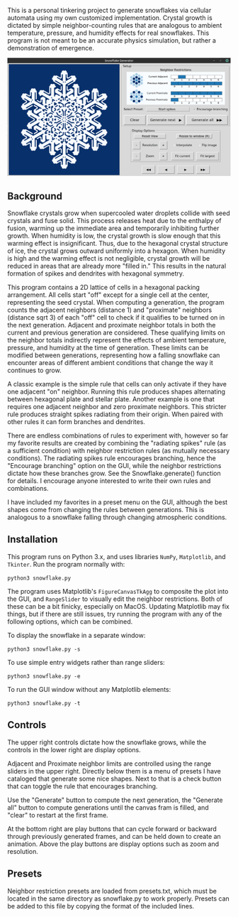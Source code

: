 This is a personal tinkering project to generate snowflakes via cellular automata using my own customized implementation. Crystal growth is dictated by simple neighbor-counting rules that are analogous to ambient temperature, pressure, and humidity effects for real snowflakes. This program is not meant to be an accurate physics simulation, but rather a demonstration of emergence.

![Screenshot](https://raw.githubusercontent.com/DylanGustafson/Snowflake-Generator/main/Screenshot.png)

## Background
Snowflake crystals grow when supercooled water droplets collide with seed crystals and fuse solid. This process releases heat due to the enthalpy of fusion, warming up the immediate area and temporarily inhibiting further growth. When humidity is low, the crystal growth is slow enough that this warming effect is insignificant. Thus, due to the hexagonal crystal structure of ice, the crystal grows outward uniformly into a hexagon. When humidity is high and the warming effect is not negligible, crystal growth will be reduced in areas that are already more "filled in." This results in the natural formation of spikes and dendrites with hexagonal symmetry.

This program contains a 2D lattice of cells in a hexagonal packing arrangement. All cells start "off" except for a single cell at the center, representing the seed crystal. When computing a generation, the program counts the adjacent neighbors (distance 1) and "proximate" neighbors (distance sqrt 3) of each "off" cell to check if it qualifies to be turned on in the next generation. Adjacent and proximate neighbor totals in both the current and previous generation are considered. These qualifying limits on the neighbor totals indirectly represent the effects of ambient temperature, pressure, and humidity at the time of generation. These limits can be modified between generations, representing how a falling snowflake can encounter areas of different ambient conditions that change the way it continues to grow.

A classic example is the simple rule that cells can only activate if they have one adjacent "on" neighbor. Running this rule produces shapes alternating between hexagonal plate and stellar plate. Another example is one that requires one adjacent neighbor and zero proximate neighbors. This stricter rule produces straight spikes radiating from their origin. When paired with other rules it can form branches and dendrites.

There are endless combinations of rules to experiment with, however so far my favorite results are created by combining the "radiating spikes" rule (as a sufficient condition) with neighbor restriction rules (as mutually necessary conditions). The radiating spikes rule encourages branching, hence the "Encourage branching" option on the GUI, while the neighbor restrictions dictate how these branches grow. See the Snowflake.generate() function for details. I encourage anyone interested to write their own rules and combinations.

I have included my favorites in a preset menu on the GUI, although the best shapes come from changing the rules between generations. This is analogous to a snowflake falling through changing atmospheric conditions.

## Installation
This program runs on Python 3.x, and uses libraries `NumPy`, `Matplotlib`, and `Tkinter`.
Run the program normally with:

```
python3 snowflake.py
```

The program uses Matplotlib's `FigureCanvasTkAgg` to composite the plot into the GUI, and `RangeSlider` to visually edit the neighbor restrictions. Both of these can be a bit finicky, especially on MacOS. Updating Matplotlib may fix things, but if there are still issues, try running the program with any of the following options, which can be combined.

To display the snowflake in a separate window:
```
python3 snowflake.py -s
```

To use simple entry widgets rather than range sliders:
```
python3 snowflake.py -e
```

To run the GUI window without any Matplotlib elements:
```
python3 snowflake.py -t
```

## Controls

The upper right controls dictate how the snowflake grows, while the controls in the lower right are display options. 

Adjacent and Proximate neighbor limits are controlled using the range sliders in the upper right. Directly below them is a menu of presets I have cataloged that generate some nice shapes. Next to that is a check button that can toggle the rule that encourages branching.

Use the "Generate" button to compute the next generation, the "Generate all" button to compute generations until the canvas fram is filled, and "clear" to restart at the first frame.

At the bottom right are play buttons that can cycle forward or backward through previously generated frames, and can be held down to create an animation. Above the play buttons are display options such as zoom and resolution.

## Presets
Neighbor restriction presets are loaded from presets.txt, which must be located in the same directory as snowflake.py to work properly. Presets can be added to this file by copying the format of the included lines.
